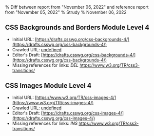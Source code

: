 % Diff between report from "November 06, 2022" and reference report from "November 05, 2022"
% Strudy
% November 06, 2022

## CSS Backgrounds and Borders Module Level 4

- Initial URL: [https://drafts.csswg.org/css-backgrounds-4/](https://drafts.csswg.org/css-backgrounds-4/)
- Crawled URL: [undefined](undefined)
- Editor's Draft: [https://drafts.csswg.org/css-backgrounds-4/](https://drafts.csswg.org/css-backgrounds-4/)
- Missing references for links: *DEL* https://www.w3.org/TR/css3-transitions/


## CSS Images Module Level 4

- Initial URL: [https://www.w3.org/TR/css-images-4/](https://www.w3.org/TR/css-images-4/)
- Crawled URL: [undefined](undefined)
- Editor's Draft: [https://drafts.csswg.org/css-images-4/](https://drafts.csswg.org/css-images-4/)
- Missing references for links: *INS* https://www.w3.org/TR/css3-transitions/



